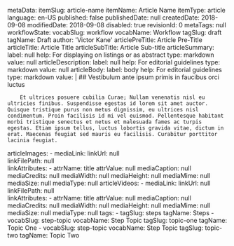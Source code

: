 metaData:
    itemSlug: article-name
    itemName: Article Name
    itemType: article
    language: en-US
    published: false
    publishedDate: null
    createdDate: 2018-09-08
    modifiedDate: 2018-09-08
    disabled: true
    revisionId: 0
    metaTags: null
    workflowState:
        vocabSlug: workflow
        vocabName: Workflow
        tagSlug: draft
        tagName: Draft
author: 'Victor Kane'
articlePreTitle: Article Pre-Title
articleTitle: Article Title
articleSubTitle: Article Sub-title
articleSummary:
    label: null
    help: For displaying on listings or as abstract
    type: markdown
    value: null
articleDescription:
    label: null
    help: For editorial guidelines
    type: markdown
    value: null
articleBody:
    label: body
    help: For editorial guidelines
    type: markdown
    value: |
        ## Vestibulum ante ipsum primis in faucibus orci luctus
        
        Et ultrices posuere cubilia Curae; Nullam venenatis nisl eu ultricies finibus. Suspendisse egestas id lorem sit amet auctor. Quisque tristique purus non metus dignissim, eu ultrices nisl condimentum. Proin facilisis id mi vel euismod. Pellentesque habitant morbi tristique senectus et netus et malesuada fames ac turpis egestas. Etiam ipsum tellus, luctus lobortis gravida vitae, dictum in erat. Maecenas feugiat sed mauris eu facilisis. Curabitur porttitor lacinia feugiat.
articleImages:
    - mediaLink:
          linkUrl: null    
          linkFilePath: null    
          linkAttributes:
            - attrName: title
              attrValue: null
      mediaCaption: null
      mediaCredits: null
      mediaWidth: null
      mediaHeight: null
      mediaMime: null
      mediaSize: null
      mediaType: null
articleVideos:
    - mediaLink:
          linkUrl: null    
          linkFilePath: null    
          linkAttributes:
            - attrName: title
              attrValue: null
      mediaCaption: null
      mediaCredits: null
      mediaWidth: null
      mediaHeight: null
      mediaMime: null
      mediaSize: null
      mediaType: null
tags:
    - tagSlug: steps
      tagName: Steps
    - vocabSlug: step-topic
      vocabName: Step Topic
      tagSlug: topic-one
      tagName: Topic One
    - vocabSlug: step-topic
      vocabName: Step Topic
      tagSlug: topic-two
      tagName: Topic Two
